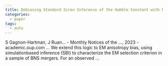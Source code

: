 ```yaml
---
title: Debiasing Standard Siren Inference of the Hubble Constant with Marginal Neural Ratio Estimation
categories:
  - paper
tags:
  - auto
---
```

S Gagnon-Hartman, J Ruan… - Monthly Notices of the …, 2023 - academic.oup.com
… We extend this logic to EM anisotropy bias, using simulationbased inference (SBI) to characterize the EM selection criterion in a sample of BNS mergers. For an observed …
